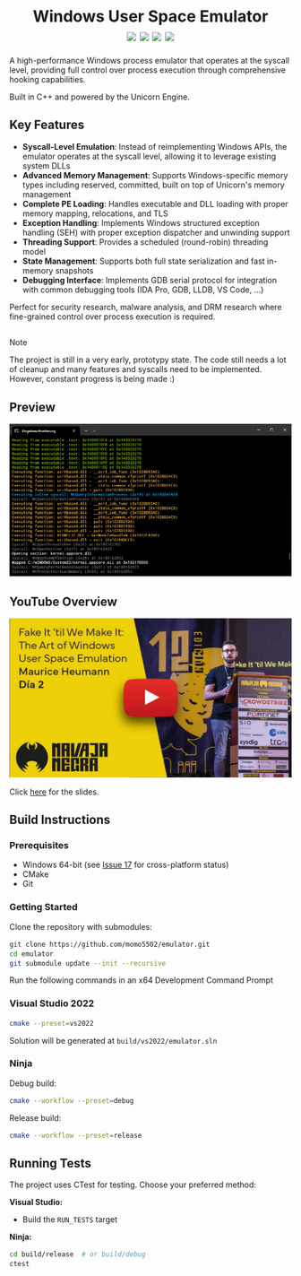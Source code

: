 <h1 align="center">
	Windows User Space Emulator
	<br>
	<a href="https://github.com/momo5502/emulator?tab=GPL-2.0-1-ov-file"><img src="https://img.shields.io/github/license/momo5502/emulator?color=00B0F8"/></a>
	<a href="https://github.com/momo5502/emulator/actions"><img src="https://img.shields.io/github/actions/workflow/status/momo5502/emulator/build.yml?branch=main&label=build"/></a>
	<a href="https://github.com/momo5502/emulator/issues"><img src="https://img.shields.io/github/issues/momo5502/emulator?color=F8B000"/></a>
	<img src="https://img.shields.io/github/commit-activity/m/momo5502/emulator?color=FF3131"/>
</h1>

A high-performance Windows process emulator that operates at the syscall level, providing full control over process execution through comprehensive hooking capabilities.

Built in C++ and powered by the Unicorn Engine.

## Key Features

* __Syscall-Level Emulation__: Instead of reimplementing Windows APIs, the emulator operates at the syscall level, allowing it to leverage existing system DLLs
* __Advanced Memory Management__: Supports Windows-specific memory types including reserved, committed, built on top of Unicorn's memory management
* __Complete PE Loading__: Handles executable and DLL loading with proper memory mapping, relocations, and TLS
* __Exception Handling__: Implements Windows structured exception handling (SEH) with proper exception dispatcher and unwinding support
* __Threading Support__: Provides a scheduled (round-robin) threading model
* __State Management__: Supports both full state serialization and fast in-memory snapshots
* __Debugging Interface__: Implements GDB serial protocol for integration with common debugging tools (IDA Pro, GDB, LLDB, VS Code, ...)

Perfect for security research, malware analysis, and DRM research where fine-grained control over process execution is required.

##
> [!NOTE]  
> The project is still in a very early, prototypy state. The code still needs a lot of cleanup and many features and syscalls need to be implemented. However, constant progress is being made :)

## Preview

![Preview](./docs/images/preview.jpg)

## YouTube Overview

[![YouTube video](./docs/images/yt.jpg)](https://www.youtube.com/watch?v=wY9Q0DhodOQ)

Click <a href="https://docs.google.com/presentation/d/1pha4tFfDMpVzJ_ehJJ21SA_HAWkufQBVYQvh1IFhVls/edit">here</a> for the slides.

## Build Instructions

### Prerequisites
* Windows 64-bit (see [Issue 17](https://github.com/momo5502/emulator/issues/17) for cross-platform status)
* CMake
* Git

### Getting Started

Clone the repository with submodules:
```bash
git clone https://github.com/momo5502/emulator.git
cd emulator
git submodule update --init --recursive
```

Run the following commands in an x64 Development Command Prompt

### Visual Studio 2022

```bash
cmake --preset=vs2022
```
Solution will be generated at `build/vs2022/emulator.sln`

### Ninja

Debug build:

```bash
cmake --workflow --preset=debug
```

Release build:

```bash
cmake --workflow --preset=release
```

## Running Tests

The project uses CTest for testing. Choose your preferred method:

**Visual Studio:**
- Build the `RUN_TESTS` target

**Ninja:**
```bash
cd build/release  # or build/debug
ctest
```
